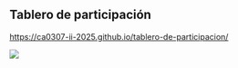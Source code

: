 ## Tablero de participación 


https://ca0307-ii-2025.github.io/tablero-de-participacion/

![](https://pagepixels.com/app/screenshots/f131e44e-ea58-4e18-ac7c-c46ba890d63d/embed)

<!--

**Here are some ideas to get you started:**

🙋‍♀️ A short introduction - what is your organization all about?
🌈 Contribution guidelines - how can the community get involved?
👩‍💻 Useful resources - where can the community find your docs? Is there anything else the community should know?
🍿 Fun facts - what does your team eat for breakfast?
🧙 Remember, you can do mighty things with the power of [Markdown](https://docs.github.com/github/writing-on-github/getting-started-with-writing-and-formatting-on-github/basic-writing-and-formatting-syntax)
-->
